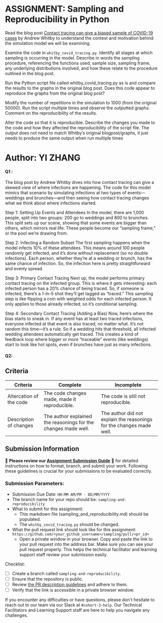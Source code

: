 # ASSIGNMENT: Sampling and Reproducibility in Python

Read the blog post [Contact tracing can give a biased sample of COVID-19 cases](https://andrewwhitby.com/2020/11/24/contact-tracing-biased/) by Andrew Whitby to understand the context and motivation behind the simulation model we will be examining.

Examine the code in `whitby_covid_tracing.py`. Identify all stages at which sampling is occurring in the model. Describe in words the sampling procedure, referencing the functions used, sample size, sampling frame, any underlying distributions involved, and how these relate to the procedure outlined in the blog post.

Run the Python script file called whitby_covid_tracing.py as is and compare the results to the graphs in the original blog post. Does this code appear to reproduce the graphs from the original blog post?

Modify the number of repetitions in the simulation to 1000 (from the original 50000). Run the script multiple times and observe the outputted graphs. Comment on the reproducibility of the results.

Alter the code so that it is reproducible. Describe the changes you made to the code and how they affected the reproducibility of the script file. The output does not need to match Whitby’s original blogpost/graphs, it just needs to produce the same output when run multiple times

# Author: YI ZHANG


#### Q1 :
The blog post by Andrew Whitby dives into how contact tracing can give a skewed view of where infections are happening. The code for this model mimics that scenario by simulating infections at two types of events—weddings and brunches—and then seeing how contact tracing changes what we think about where infections started.

Step 1: Setting Up Events and Attendees
In the model, there are 1,000 people, split into two groups: 200 go to weddings and 800 to brunches. This split sets up our scene, showing that some events are bigger than others, which mirrors real life. These people become our “sampling frame,” or the pool we’re drawing from.

Step 2: Infecting a Random Subset
The first sampling happens when the model infects 10% of these attendees. This means around 100 people randomly get infected, and it’s done without replacement (so no double infections). Each person, whether they’re at a wedding or brunch, has the same chance of infection. So, the infection here is pretty straightforward and evenly spread.

Step 3: Primary Contact Tracing
Next up, the model performs primary contact tracing on the infected group. This is where it gets interesting: each infected person has a 20% chance of being traced. So, if someone is infected, there’s a 1-in-5 shot they’ll get tagged as “traced.” This sampling step is like flipping a coin with weighted odds for each infected person. It only applies to those already infected, so it’s conditional sampling.

Step 4: Secondary Contact Tracing (Adding a Bias)
Now, here’s where the bias starts to sneak in. If any event has at least two traced infections, everyone infected at that event is also traced, no matter what. It’s not random this time—it’s a rule. So if a wedding hits that threshold, all infected wedding attendees automatically get traced. This creates a kind of feedback loop where bigger or more “traceable” events (like weddings) start to look like hot spots, even if brunches have just as many infections.

#### Q2:




## Criteria

|Criteria|Complete|Incomplete|
|--------|----|----|
|Altercation of the code|The code changes made, made it reproducible.|The code is still not reproducible.|
|Description of changes|The author explained the reasonings for the changes made well.|The author did not explain the reasonings for the changes made well.|

## Submission Information

🚨 **Please review our [Assignment Submission Guide](https://github.com/UofT-DSI/onboarding/blob/main/onboarding_documents/submissions.md)** 🚨 for detailed instructions on how to format, branch, and submit your work. Following these guidelines is crucial for your submissions to be evaluated correctly.

### Submission Parameters:
* Submission Due Date: `HH:MM AM/PM - DD/MM/YYYY`
* The branch name for your repo should be: `sampling-and-reproducibility`
* What to submit for this assignment:
    * This markdown file (sampling_and_reproducibility.md) should be populated.
    * The `whitby_covid_tracing.py` should be changed.
* What the pull request link should look like for this assignment: `https://github.com/<your_github_username>/sampling/pull/<pr_id>`
    * Open a private window in your browser. Copy and paste the link to your pull request into the address bar. Make sure you can see your pull request properly. This helps the technical facilitator and learning support staff review your submission easily.

Checklist:
- [ ] Create a branch called `sampling-and-reproducibility`.
- [ ] Ensure that the repository is public.
- [ ] Review [the PR description guidelines](https://github.com/UofT-DSI/onboarding/blob/main/onboarding_documents/submissions.md#guidelines-for-pull-request-descriptions) and adhere to them.
- [ ] Verify that the link is accessible in a private browser window.

If you encounter any difficulties or have questions, please don't hesitate to reach out to our team via our Slack at `#cohort-3-help`. Our Technical Facilitators and Learning Support staff are here to help you navigate any challenges.
